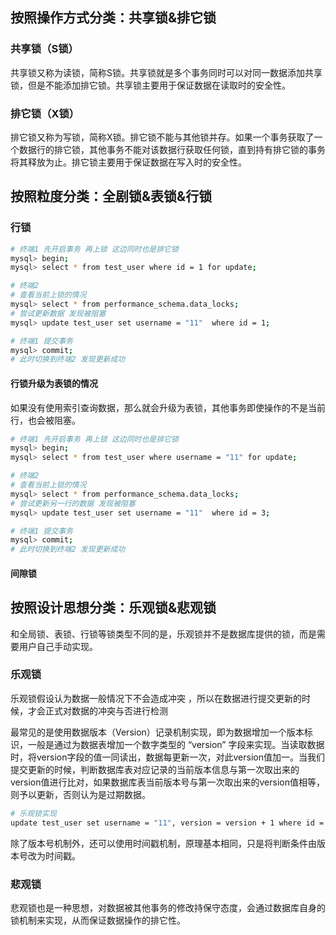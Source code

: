 
## 按照操作方式分类：共享锁&排它锁

### 共享锁（S锁）
共享锁又称为读锁，简称S锁。共享锁就是多个事务同时可以对同一数据添加共享锁，但是不能添加排它锁。共享锁主要用于保证数据在读取时的安全性。

### 排它锁（X锁）
排它锁又称为写锁，简称X锁。排它锁不能与其他锁并存。如果一个事务获取了一个数据行的排它锁，其他事务不能对该数据行获取任何锁，直到持有排它锁的事务将其释放为止。排它锁主要用于保证数据在写入时的安全性。

## 按照粒度分类：全剧锁&表锁&行锁

### 行锁
```bash
# 终端1 先开启事务 再上锁 这边同时也是排它锁
mysql> begin;
mysql> select * from test_user where id = 1 for update;

# 终端2
# 查看当前上锁的情况
mysql> select * from performance_schema.data_locks;
# 尝试更新数据 发现被阻塞
mysql> update test_user set username = "11"  where id = 1;

# 终端1 提交事务
mysql> commit;
# 此时切换到终端2 发现更新成功
```

#### 行锁升级为表锁的情况
如果没有使用索引查询数据，那么就会升级为表锁，其他事务即使操作的不是当前行，也会被阻塞。
```bash
# 终端1 先开启事务 再上锁 这边同时也是排它锁
mysql> begin;
mysql> select * from test_user where username = "11" for update;

# 终端2
# 查看当前上锁的情况
mysql> select * from performance_schema.data_locks;
# 尝试更新另一行的数据 发现被阻塞
mysql> update test_user set username = "11"  where id = 3;

# 终端1 提交事务
mysql> commit;
# 此时切换到终端2 发现更新成功
```

#### 间隙锁

## 按照设计思想分类：乐观锁&悲观锁
和全局锁、表锁、行锁等锁类型不同的是，乐观锁并不是数据库提供的锁，而是需要用户自己手动实现。
### 乐观锁
乐观锁假设认为数据一般情况下不会造成冲突 ，所以在数据进行提交更新的时候，才会正式对数据的冲突与否进行检测

最常见的是使用数据版本（Version）记录机制实现，即为数据增加一个版本标识，一般是通过为数据表增加一个数字类型的 “version” 字段来实现。当读取数据时，将version字段的值一同读出，数据每更新一次，对此version值加一。当我们提交更新的时候，判断数据库表对应记录的当前版本信息与第一次取出来的version值进行比对，如果数据库表当前版本号与第一次取出来的version值相等，则予以更新，否则认为是过期数据。
```bash
# 乐观锁实现
update test_user set username = "11", version = version + 1 where id = 1 and version = 1;
```

除了版本号机制外，还可以使用时间戳机制，原理基本相同，只是将判断条件由版本号改为时间戳。
### 悲观锁
悲观锁也是一种思想，对数据被其他事务的修改持保守态度，会通过数据库自身的锁机制来实现，从而保证数据操作的排它性。
